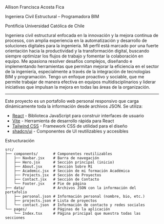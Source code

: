   Allison Francisca Acosta Fica

  Ingeniera Civil Estructural – Programadora BIM

  Pontificia Universidad Católica de Chile

Ingeniera civil estructural enfocada en la innovación y la mejora continua de procesos, con amplia experiencia en
la automatización y desarrollo de soluciones digitales para la ingeniería. Mi perfil está marcado por una fuerte
orientación hacia la productividad y la transformación digital, buscando siempre optimizar los flujos de trabajo y
fomentar la colaboración en equipo. Me apasiona resolver desafíos complejos, diseñando e implementando
herramientas que permitan mejorar la eficiencia en el sector de la ingeniería, especialmente a través de la
integración de tecnologías BIM y programación. Tengo un enfoque proactivo y sociable, que me permite trabajar
de manera efectiva en equipos multidisciplinarios y liderar iniciativas que impulsan la mejora en todas las áreas
de la organización.

____________________________________________________________________________________________________________

Este proyecto es un portafolio web personal responsivo que carga dinámicamente toda la información desde archivos JSON.
Se utiliza: 
- [React](https://reactjs.org/) - Biblioteca JavaScript para construir interfaces de usuario
- [Vite](https://vitejs.dev/) - Herramienta de desarrollo rápida para React
- [Tailwind CSS](https://tailwindcss.com/) - Framework CSS de utilidad para el diseño
- [shadcn/ui](https://ui.shadcn.com/) - Componentes de UI reutilizables y accesibles

Estructuración

```
src/
├── components/       # Componentes reutilizables
│   ├── Navbar.jsx    # Barra de navegación
│   ├── Hero.jsx      # Sección principal (inicio)
│   ├── About.jsx     # Sección Sobre Mí
│   ├── Academic.jsx  # Sección de mi formación Académica
│   ├── Projects.jsx  # Sección de Proyectos
│   ├── Contact.jsx   # Sección de Contacto
│   └── Footer.jsx    # Pie de página
├── data/             # Archivos JSON con la información del portafolio
│   ├── personal.json # Información personal (nombre, bio, etc.)
│   ├── projects.json # Lista de proyectos
│   └── contact.json  # Información de contacto y redes sociales
└── pages/            # Páginas de la aplicación
    └── Index.tsx     # Página principal que muestra todas las secciones
```
